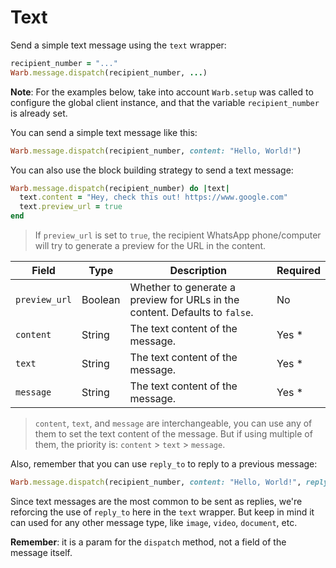 # Text

Send a simple text message using the `text` wrapper:

```ruby
recipient_number = "..."
Warb.message.dispatch(recipient_number, ...)
```

**Note**: For the examples below, take into account `Warb.setup` was called to configure the global client instance, and that the variable `recipient_number` is already set.

You can send a simple text message like this:

```ruby
Warb.message.dispatch(recipient_number, content: "Hello, World!")
```

You can also use the block building strategy to send a text message:

```ruby
Warb.message.dispatch(recipient_number) do |text|
  text.content = "Hey, check this out! https://www.google.com"
  text.preview_url = true
end
```

> If `preview_url` is set to `true`, the recipient WhatsApp phone/computer will try to generate a preview for the URL in the content.

| Field         | Type    | Description                                                                 | Required                                 |
|---------------|---------|-----------------------------------------------------------------------------|------------------------------------------|
| `preview_url` | Boolean | Whether to generate a preview for URLs in the content. Defaults to `false`. | No                                       |
| `content`     | String  | The text content of the message.                                            | Yes *                                      |
| `text`        | String  | The text content of the message.                                            | Yes *                                      |
| `message`     | String  | The text content of the message.                                            | Yes *                                      |

> `content`, `text`, and `message` are interchangeable, you can use any of them to set the text content of the message.
> But if using multiple of them, the priority is: `content` > `text` > `message`.

Also, remember that you can use `reply_to` to reply to a previous message:

```ruby
Warb.message.dispatch(recipient_number, content: "Hello, World!", reply_to: "message_id")
```

Since text messages are the most common to be sent as replies, we're reforcing the use of `reply_to` here in the `text` wrapper. But keep in mind it can used for any other message type, like `image`, `video`, `document`, etc.

**Remember**: it is a param for the `dispatch` method, not a field of the message itself.